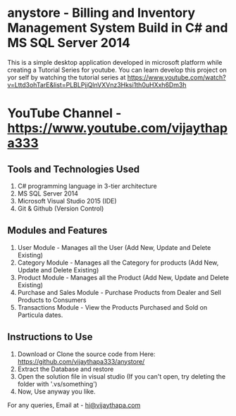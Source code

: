 # anystore - Billing and Inventory Management System Build in C# and MS SQL Server 2014

This is a simple desktop application developed in microsoft platform while creating a Tutorial Series for youtube.
You can learn develop this project on yor self by watching the tutorial series at https://www.youtube.com/watch?v=Lttd3ohTarE&list=PLBLPjjQlnVXVnz3Hksi1th0uHXxh6Dm3h

# YouTube Channel - https://www.youtube.com/vijaythapa333

## Tools and Technologies Used
1. C# programming language in 3-tier architecture
2. MS SQL Server 2014 
3. Microsoft Visual Studio 2015 (IDE)
4. Git & Github (Version Control)

## Modules and Features
1. User Module - Manages all the User (Add New, Update and Delete Existing)
3. Category Module - Manages all the Category for products (Add New, Update and Delete Existing)
4. Product Module - Manages all the Product (Add New, Update and Delete Existing)
5. Purchase and Sales Module - Purchase Products from Dealer and Sell Products to Consumers
6. Transactions Module - View the Products Purchased and Sold on Particula dates.

## Instructions to Use
1. Download or Clone the source code from Here: https://github.com/vijaythapa333/anystore/
2. Extract the Database and restore
3. Open the solution file in visual studio (If you can't open, try deleting the folder with '.vs/something')
4. Now, Use anyway you like.

For any queries, Email at - hi@vijaythapa.com

